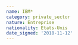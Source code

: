```yaml
---
name: IBM*
category: private_sector
nature: Entreprise
nationality: Etats-Unis
date_signed: '2018-11-12'
---
```

    